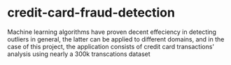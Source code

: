 # credit-card-fraud-detection
Machine learning algorithms have proven decent effeciency in detecting outliers in general, the latter can be applied to different domains, and in the case of this project, the application consists of credit card transactions' analysis using nearly a 300k transcations dataset
